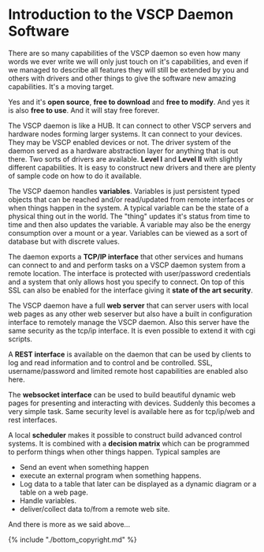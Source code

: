 # Introduction to the VSCP Daemon Software

There are so many capabilities of the VSCP daemon so even how many words we ever write we will only just touch on it's capabilities, and even if we managed to describe all features they will still be extended by you and others with drivers and other things to give the software new amazing capabilities. It's a moving target.

Yes and it's **open source**, **free to download** and **free to modify**. And yes it is also **free to use**. And it will stay free forever.

The VSCP daemon is like a HUB. It can connect to other VSCP servers and hardware nodes forming larger systems. It can connect to your devices. They may be VSCP enabled devices or not. The driver system of the daemon served as a hardware abstraction layer for anything that is out there. Two sorts of drivers are available. **Level I** and **Level II** with slightly different capabilities. It is easy to construct new drivers and there are plenty of sample code on how to do it available.

The VSCP daemon handles **variables**. Variables is just persistent typed objects that can be reached and/or read/updated from remote interfaces or when things happen in the system. A typical variable can be the state of a physical thing out in the world. The "thing" updates it's status from time to time and then also updates the variable. A variable may also be the energy consumption over a mount or a year. Variables can be viewed as a sort of database but with discrete values.

The daemon exports a **TCP/IP interface** that other services and humans can connect to and and perform tasks on a VSCP daemon system from a remote location. The interface is protected with user/password credentials and a system that only allows host you specify to connect. On top of this SSL can also be enabled for the interface giving it **state of the art security**.

The VSCP daemon have a full **web server** that can server users with local web pages as any other web seserver but also have a built in configuration interface to remotely manage the VSCP daemon. Also this server have the same security as the tcp/ip interface. It is even possible to extend it with cgi scripts.

A **REST interface** is available on the daemon that can be used by clients to log and read information and to control and be controlled. SSL, username/password and limited remote host capabilities are enabled also here.

The **websocket interface** can be used to build beautiful dynamic web pages for presenting and interacting with devices. Suddenly this becomes a very simple task. Same security level is available here as for tcp/ip/web and rest interfaces.

A local **scheduler** makes it possible to construct build advanced control systems. It is combined with a **decision matrix** which can be programmed to perform things when other things happen. Typical samples are 

 * Send an event when something happen
 * execute an external program when something happens.
 * Log data to a table that later can be displayed as a dynamic diagram or a table on a web page.
 * Handle variables.
 * deliver/collect data to/from a remote web site.

And there is more as we said above...






{% include "./bottom_copyright.md" %}
